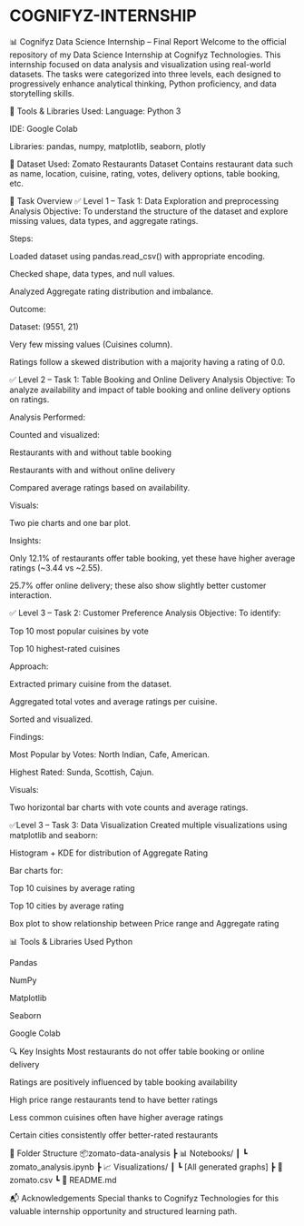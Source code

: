 # COGNIFYZ-INTERNSHIP
📊 Cognifyz Data Science Internship – Final Report
Welcome to the official repository of my Data Science Internship at Cognifyz Technologies. This internship focused on data analysis and visualization using real-world datasets. The tasks were categorized into three levels, each designed to progressively enhance analytical thinking, Python proficiency, and data storytelling skills.

🧠 Tools & Libraries Used:
Language: Python 3

IDE: Google Colab

Libraries: pandas, numpy, matplotlib, seaborn, plotly

🔗 Dataset Used:
Zomato Restaurants Dataset
Contains restaurant data such as name, location, cuisine, rating, votes, delivery options, table booking, etc.

📌 Task Overview
✅ Level 1 – Task 1: Data Exploration and preprocessing Analysis
Objective: To understand the structure of the dataset and explore missing values, data types, and aggregate ratings.

Steps:

Loaded dataset using pandas.read_csv() with appropriate encoding.

Checked shape, data types, and null values.

Analyzed Aggregate rating distribution and imbalance.

Outcome:

Dataset: (9551, 21)

Very few missing values (Cuisines column).

Ratings follow a skewed distribution with a majority having a rating of 0.0.

✅ Level 2 – Task 1: Table Booking and Online Delivery Analysis
Objective: To analyze availability and impact of table booking and online delivery options on ratings.

Analysis Performed:

Counted and visualized:

Restaurants with and without table booking

Restaurants with and without online delivery

Compared average ratings based on availability.

Visuals:

Two pie charts and one bar plot.

Insights:

Only 12.1% of restaurants offer table booking, yet these have higher average ratings (~3.44 vs ~2.55).

25.7% offer online delivery; these also show slightly better customer interaction.

✅ Level 3 – Task 2: Customer Preference Analysis
Objective: To identify:

Top 10 most popular cuisines by vote

Top 10 highest-rated cuisines

Approach:

Extracted primary cuisine from the dataset.

Aggregated total votes and average ratings per cuisine.

Sorted and visualized.

Findings:

Most Popular by Votes: North Indian, Cafe, American.

Highest Rated: Sunda, Scottish, Cajun.

Visuals:

Two horizontal bar charts with vote counts and average ratings.

✅Level 3 – Task 3: Data Visualization
Created multiple visualizations using matplotlib and seaborn:

Histogram + KDE for distribution of Aggregate Rating

Bar charts for:

Top 10 cuisines by average rating

Top 10 cities by average rating

Box plot to show relationship between Price range and Aggregate rating

📊 Tools & Libraries Used
Python

Pandas

NumPy

Matplotlib

Seaborn

Google Colab

🔍 Key Insights
Most restaurants do not offer table booking or online delivery

Ratings are positively influenced by table booking availability

High price range restaurants tend to have better ratings

Less common cuisines often have higher average ratings

Certain cities consistently offer better-rated restaurants

📁 Folder Structure
📦zomato-data-analysis
 ┣ 📊 Notebooks/
 ┃ ┗ zomato_analysis.ipynb
 ┣ 📈 Visualizations/
 ┃ ┗ [All generated graphs]
 ┣ 📄 zomato.csv
 ┗ 📘 README.md
 
📬 Acknowledgements
Special thanks to Cognifyz Technologies for this valuable internship opportunity and structured learning path.


